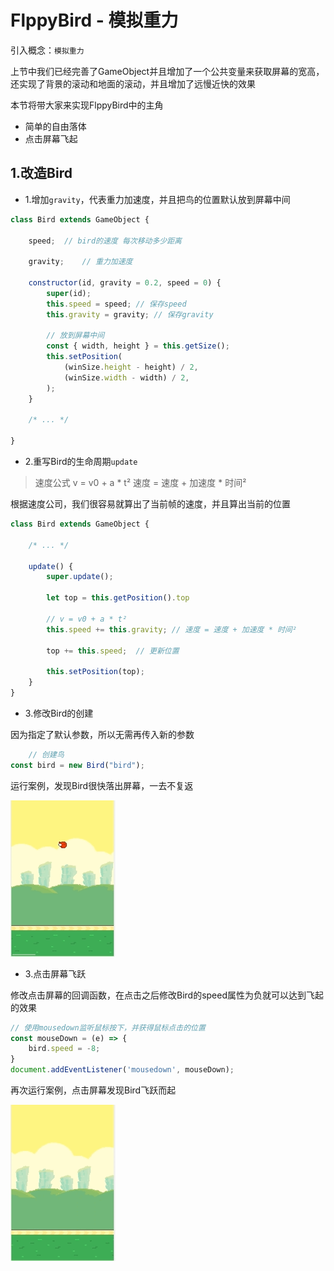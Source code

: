 # FlppyBird - 模拟重力

引入概念：`模拟重力`

上节中我们已经完善了GameObject并且增加了一个公共变量来获取屏幕的宽高，还实现了背景的滚动和地面的滚动，并且增加了远慢近快的效果

本节将带大家来实现FlppyBird中的主角

- 简单的自由落体
- 点击屏幕飞起

## 1.改造Bird

- 1.增加`gravity`，代表重力加速度，并且把鸟的位置默认放到屏幕中间

```javascript
class Bird extends GameObject {

	speed;  // bird的速度 每次移动多少距离

	gravity;    // 重力加速度

	constructor(id, gravity = 0.2, speed = 0) {
		super(id);
		this.speed = speed; // 保存speed
		this.gravity = gravity; // 保存gravity

		// 放到屏幕中间
		const { width, height } = this.getSize();
		this.setPosition(
			(winSize.height - height) / 2,
			(winSize.width - width) / 2,
		);
	}

	/* ... */

}
```

- 2.重写Bird的生命周期`update`

> 速度公式 v = v0 + a * t² 速度 = 速度 + 加速度 * 时间²

根据速度公司，我们很容易就算出了当前帧的速度，并且算出当前的位置

```javascript
class Bird extends GameObject {

	/* ... */

	update() {
		super.update();

		let top = this.getPosition().top

		// v = v0 + a * t²
		this.speed += this.gravity; // 速度 = 速度 + 加速度 * 时间²

		top += this.speed;  // 更新位置

		this.setPosition(top);
	}
}
```

- 3.修改Bird的创建

因为指定了默认参数，所以无需再传入新的参数

```javascript
    // 创建鸟
const bird = new Bird("bird");
```

运行案例，发现Bird很快落出屏幕，一去不复返

![08_1](../images/08_1.gif)

- 3.点击屏幕飞跃

修改点击屏幕的回调函数，在点击之后修改Bird的speed属性为负就可以达到飞起的效果

```javascript
// 使用mousedown监听鼠标按下，并获得鼠标点击的位置
const mouseDown = (e) => {
	bird.speed = -8;
}
document.addEventListener('mousedown', mouseDown);
```

再次运行案例，点击屏幕发现Bird飞跃而起

![08_2](../images/08_2.gif)
